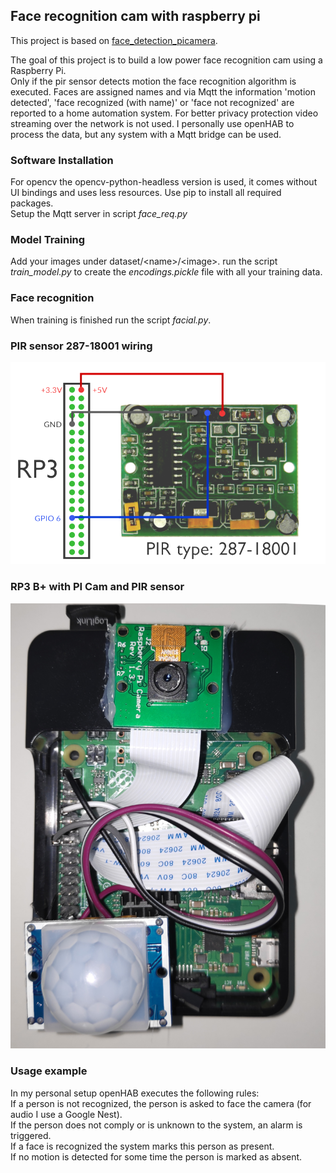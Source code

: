 ## Face recognition cam with raspberry pi

This project is based on [face_detection_picamera](https://github.com/navneet-parab/face_detection_picamera).

The goal of this project is to build a low power face recognition cam using a Raspberry Pi.  
Only if the pir sensor detects motion the face recognition algorithm is executed.
Faces are assigned names and via Mqtt the information 'motion detected', 'face recognized (with name)' or 'face not recognized' are reported to a home automation system.
For better privacy protection video streaming over the network is not used.
I personally use openHAB to process the data, but any system with a Mqtt bridge can be used.

### Software Installation
For opencv the opencv-python-headless version is used, it comes without UI bindings and uses less resources.
Use pip to install all required packages.  
Setup the Mqtt server in script *face_req.py*

### Model Training
Add your images under dataset/\<name>/\<image>.
run the script *train_model.py* to create the *encodings.pickle* file with all your training data.

### Face recognition
When training is finished run the script *facial.py*.

### PIR sensor 287-18001 wiring
![PIR wiring](./docs/rp3_pir_wiring.png)
### RP3 B+ with PI Cam and PIR sensor
![RP Cam with PIR Sensor](./docs/rp3_face_cam.png "Title")

### Usage example
In my personal setup openHAB executes the following rules:  
If a person is not recognized, the person is asked to face the camera (for audio I use a Google Nest).  
If the person does not comply or is unknown to the system, an alarm is triggered.  
If a face is recognized the system marks this person as present.  
If no motion is detected for some time the person is marked as absent.
